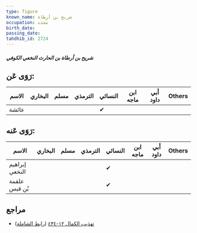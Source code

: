 ```yaml
---
type: figure
known_name: شريح بن أرطاة
occupation: محدث
birth_date:
passing_date:
tahdhib_id: 2724
---
```

##### شريح بن أرطاة بن الحارث النخعي الكوفي

## رَوَى عَن:
| الاسم | البخاري | مسلم | الترمذي | النسائي | ابن ماجه | أبي داود | Others |
| ----- | ------- | ---- | ------- | ------- | -------- | -------- | ------ |
| عائشة |         |      |         | ✔       |          |          |        |
## رَوَى عَنه:
| الاسم          | البخاري | مسلم | الترمذي | النسائي | ابن ماجه | أبي داود | Others |
| -------------- | ------- | ---- | ------- | ------- | -------- | -------- | ------ |
| إبراهيم النخعي |         |      |         | ✔       |          |          |        |
| علقمة بْن قيس  |         |      |         | ✔       |          |          |        |
## مراجع
- [تهذيب الكمال ١٢-٤٣٤](obsidian://open?vault=Tahdhib-al-Kamal&file=Figures/٢٧٢٤-شريح%20بن%20أرطاة%20بن%20الحارث%20النخعي%20الكوفي) ([رابط الشاملة](https://shamela.ws/book/3722/6207))